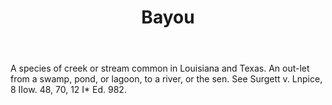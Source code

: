 ---
title: Bayou
letter: B
permalink: "/definitions/bld-bayou.html"
body: A species of creek or stream common in Louisiana and Texas. An out-let from
  a swamp, pond, or lagoon, to a river, or the sen. See Surgett v. Lnpice, 8 IIow.
  48, 70, 12 I* Ed. 982.
published_at: '2018-07-07'
source: Black's Law Dictionary 2nd Ed (1910)
layout: post
---